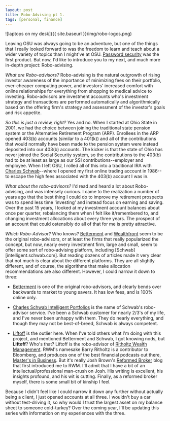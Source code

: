 ```yaml
---
layout: post
title: Robo-Advising pt 1.
tags: [personal, finance]
---
```


![laptops on my desk]({{ site.baseurl }}/img/robo-logos.png)

Leaving OSU was always going to be an adventure, but one of the things that I really looked forward to was the freedom to learn and teach about a wider variety of topics than I might've at OSU. [Password security](/2017-03-17-password-security) was the first product. But now, I'd like to introduce you to my next, and much more in-depth project: Robo-advising. 

*What are Robo-advisors?* Robo-advising is the natural outgrowth of rising investor awareness of the importance of minimizing fees on their portfolio, ever-cheaper computing power, and investors' increased comfort with online relationships for everything from shopping to medical advice to investing. Robo-advisors are investment accounts who's investment strategy and transactions are performed automatically and algorithmically based on the offering firm's strategy and assessment of the investor's goals and risk appetite.

*So this is just a review, right?* Yes and no. When I started at Ohio State in 2001, we had the choice between joining the traditional state pension system or the Alternative Retirement Program (ARP). Enrollees in the ARP opened 403(b) accounts (similar to a 401(k)) and all of the contributions that would normally have been made to the pension system were instead deposited into our 403(b) accounts. The kicker is that the state of Ohio has never joined the Social Security system, so the contributions to the 403(b) had to be at least as large as our SSI contributions--employer and employee. When I left OSU, I rolled all of this into a traditional IRA with [Charles Schwab](www.schwab.com)--where I opened my first online trading account in 1986--to escape the high fees associated with the 403(b) account I was in.

*What about the robo-advisors?* I'd read and heard a lot about Robo-advising, and was intensely curious. I came to the realization a number of years ago that the best thing I could do to improve my retirement prospects was to spend less time 'investing' and instead focus on earning and saving. Over the past 15 years, I looked at my investment account balances about once per quarter, rebalancing them when I felt like it/remembered to, and changing investment allocations about every three years. The prospect of an account that could ostensibly do all of that for me is pretty attractive. 

*Which Robo-Advisor?* Who knows? [Betterment](www.betterment.com) and [Wealthfront](www.wealthfront.com) seem to be the original robo-advisors, or at least the firms that really popularized the concept, but now, nearly every investment firm, large and small, seem to offer some sort of robo-advising platform, including [Schwab][intelligent.schwab.com]. But reading dozens of articles made it very clear that not much is clear about the different platforms. They are all slightly different, and of course, the algorithms that make allocation recommendations are also different. However, I could narrow it down to three:

* [Betterment](www.betterment.com) is one of the original robo-advisors, and clearly bends over backwards to market to young savers. It has low fees, and is 100% online only.

* [Charles Schwab Intelligent Portfolios](intelligent.schwab.com) is the name of Schwab's robo-advisor service. I've been a Schwab customer for nearly 2/3's of my life, and I've never been unhappy with them. They do nearly everything, and though they may not be best-of-breed, Schwab is always competent.

* [Liftoff](http://liftoff.advplatform.com/) is the outlier here. When I've told others what I'm doing with this project, and mentioned Betterment and Schwab, I got knowing nods, but **Liftoff**? Who's that? Liftoff is the robo-advisor of [Ritholtz Wealth Management](ritholtzwealth.com). RWM's namesake Barry Ritholtz is a contributor to Bloomberg, and produces one of the best financial podcasts out there, [Master's in Business](https://www.bloomberg.com/podcasts/masters_in_business). But it's really Josh Brown's [Reformed Broker](www.thereformedbroker.com) blog that first introduced me to RWM. I'll admit that I have a bit of an intellectual/professional man-crush on Josh. His writing is excellent, his insights profound, and his wit is cutting. Finally, as a reformed broker myself, there is some small bit of kinship I feel.

Because I didn't feel like I could narrow it down any further without actually being a client, I just opened accounts at all three. I wouldn't buy a car without test-driving it, so why would I trust the largest asset on my balance sheet to someone cold-turkey? Over the coming year, I'll be updating this series with information on my experiences with the three.


